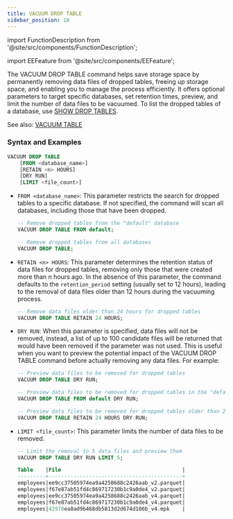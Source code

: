 ```yaml
---
title: VACUUM DROP TABLE
sidebar_position: 18
---
```

import FunctionDescription from '@site/src/components/FunctionDescription';

<FunctionDescription description="Introduced or updated: v1.2.208"/>

import EEFeature from '@site/src/components/EEFeature';

<EEFeature featureName='VACUUM DROP TABLE'/>

The VACUUM DROP TABLE command helps save storage space by permanently removing data files of dropped tables, freeing up storage space, and enabling you to manage the process efficiently. It offers optional parameters to target specific databases, set retention times, preview, and limit the number of data files to be vacuumed. To list the dropped tables of a database, use [SHOW DROP TABLES](show-drop-tables.md).

See also: [VACUUM TABLE](91-vacuum-table.md)

### Syntax and Examples

```sql
VACUUM DROP TABLE 
    [FROM <database_name>] 
    [RETAIN <n> HOURS] 
    [DRY RUN] 
    [LIMIT <file_count>]
```

- `FROM <database_name>`: This parameter restricts the search for dropped tables to a specific database. If not specified, the command will scan all databases, including those that have been dropped.

    ```sql title="Example:"
    -- Remove dropped tables from the "default" database
    VACUUM DROP TABLE FROM default;

    -- Remove dropped tables from all databases
    VACUUM DROP TABLE;
    ```

- `RETAIN <n> HOURS`: This parameter determines the retention status of data files for dropped tables, removing only those that were created more than *n* hours ago. In the absence of this parameter, the command defaults to the `retention_period` setting (usually set to 12 hours), leading to the removal of data files older than 12 hours during the vacuuming process.

    ```sql title="Example:"
    -- Remove data files older than 24 hours for dropped tables
    VACUUM DROP TABLE RETAIN 24 HOURS;
    ```

- `DRY RUN`: When this parameter is specified, data files will not be removed, instead, a list of up to 100 candidate files will be returned that would have been removed if the parameter was not used. This is useful when you want to preview the potential impact of the VACUUM DROP TABLE command before actually removing any data files. For example:

    ```sql title="Example:"
    -- Preview data files to be removed for dropped tables
    VACUUM DROP TABLE DRY RUN;

    -- Preview data files to be removed for dropped tables in the "default" database
    VACUUM DROP TABLE FROM default DRY RUN;

    -- Preview data files to be removed for dropped tables older than 24 hours
    VACUUM DROP TABLE RETAIN 24 HOURS DRY RUN;
    ```

- `LIMIT <file_count>`: This parameter limits the number of data files to be removed.

    ```sql title="Example:"
    -- Limit the removal to 5 data files and preview them
    VACUUM DROP TABLE DRY RUN LIMIT 5;

    Table    |File                                       |
    ---------+-------------------------------------------+
    employees|ee9cc37505974ea9a4258688c2426aab_v2.parquet|
    employees|f67e87ab51fd4c869717230b1c9a0de4_v2.parquet|
    employees|ee9cc37505974ea9a4258688c2426aab_v4.parquet|
    employees|f67e87ab51fd4c869717230b1c9a0de4_v4.parquet|
    employees|42978ea8ad9b468db5813d2d674d106b_v4.mpk    |
    ```